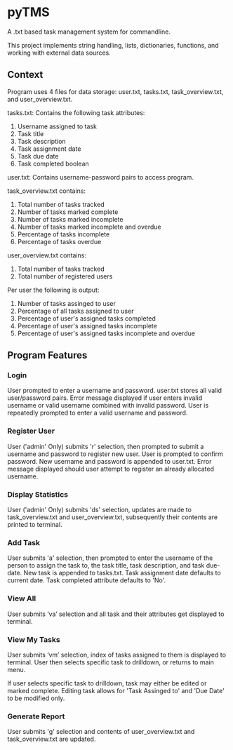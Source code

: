 # pyTMS

A .txt based task management system for commandline.

This project implements string handling, lists, dictionaries, functions, and working with external data sources.

## Context

Program uses 4 files for data storage: user.txt, tasks.txt, task_overview.txt, and user_overview.txt. 

tasks.txt: Contains the following task attributes:

1. Username assigned to task
2. Task title
3. Task description
4. Task assignment date
5. Task due date
6. Task completed boolean

user.txt: Contains username-password pairs to access program.

task_overview.txt contains:

1. Total number of tasks tracked
2. Number of tasks marked complete
3. Number of tasks marked incomplete
4. Number of tasks marked incomplete and overdue
5. Percentage of tasks incomplete
6. Percentage of tasks overdue

user_overview.txt contains:

1. Total number of tasks tracked
2. Total number of registered users

Per user the following is output:

1. Number of tasks assinged to user
2. Percentage of all tasks assigned to user
3. Percentage of user's assigned tasks completed
4. Percentage of user's assigned tasks incomplete
5. Percentage of user's assigned tasks incomplete and overdue

## Program Features

### Login

User prompted to enter a username and password. user.txt stores all valid user/password pairs. Error message displayed if user enters invalid username or valid username combined with invalid password. User is repeatedly prompted to enter a valid username and password.

### Register User

User ('admin' Only) submits 'r' selection, then prompted to submit a username and password to register new user. User is prompted to confirm password. New username and password is appended to user.txt. Error message displayed should user attempt to register an already allocated username.

### Display Statistics

User ('admin' Only) submits 'ds' selection, updates are made to task_overview.txt and user_overview.txt, subsequently their contents are printed to terminal.

### Add Task

User submits 'a' selection, then prompted to enter the username of the person to assign the task to, the task title, task description, and task due-date. New task is appended to tasks.txt. Task assignment date defaults to current date. Task completed attribute defaults to 'No'.

### View All

User submits ‘va’ selection and all task and their attributes get displayed to terminal.

### View My Tasks 

User submits ‘vm’ selection, index of tasks assigned to them is displayed to terminal. User then selects specific task to drilldown, or returns to main menu.

If user selects specific task to drilldown, task may either be edited or marked complete. Editing task allows for 'Task Assinged to' and 'Due Date' to be modified only. 

### Generate Report

User submits 'g' selection and contents of user_overview.txt and task_overview.txt are updated.
